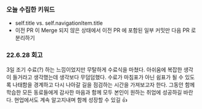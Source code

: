 ### 오늘 수집한 키워드

- self.title vs. self.navigationItem.title
- 이전 PR 이 Merge 되지 않은 상태에서 이전 PR 에 포함된 일부 커밋만 다음 PR 로 분리하기

### 22.6.28 회고

3일 조기 수료(?) 하는 느낌이었지만 무탈하게 수료식을 마쳤다.
아쉬움에 복잡한 생각이 들거라고 생각했는데 생각보다 무덤덤했다.
수료가 마침표가 아닌 쉼표가 될 수 있도록 나태함을 경계하고 다시 나아갈 길을 점검하는 시간을 가져보고자 한다.
그동안 함께 학습한 모든 동료들에게 감사한 마음과 함께 모두 본인이 원하는 취업에 성공하길 바란다.
현업에서도 계속 알고지내며 함께 성장할 수 있길 👍
